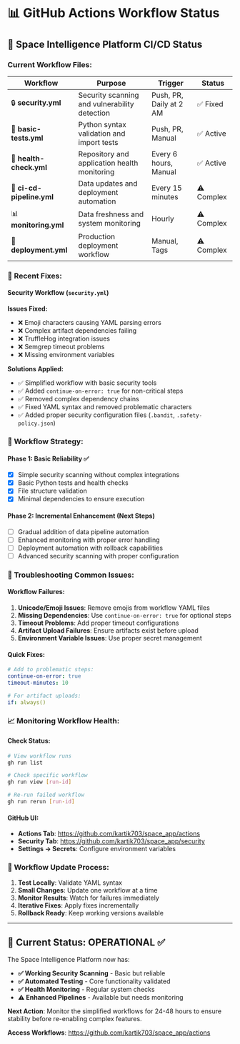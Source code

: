 # 📊 GitHub Actions Workflow Status

## 🚀 Space Intelligence Platform CI/CD Status

### Current Workflow Files:

| Workflow | Purpose | Trigger | Status |
|----------|---------|---------|---------|
| 🔒 **security.yml** | Security scanning and vulnerability detection | Push, PR, Daily at 2 AM | ✅ Fixed |
| 🧪 **basic-tests.yml** | Python syntax validation and import tests | Push, PR, Manual | ✅ Active |
| 🏥 **health-check.yml** | Repository and application health monitoring | Every 6 hours, Manual | ✅ Active |
| 🚀 **ci-cd-pipeline.yml** | Data updates and deployment automation | Every 15 minutes | ⚠️ Complex |
| 📊 **monitoring.yml** | Data freshness and system monitoring | Hourly | ⚠️ Complex |
| 🚀 **deployment.yml** | Production deployment workflow | Manual, Tags | ⚠️ Complex |

### 🔧 Recent Fixes:

#### Security Workflow (`security.yml`)
**Issues Fixed:**
- ❌ Emoji characters causing YAML parsing errors
- ❌ Complex artifact dependencies failing
- ❌ TruffleHog integration issues
- ❌ Semgrep timeout problems
- ❌ Missing environment variables

**Solutions Applied:**
- ✅ Simplified workflow with basic security tools
- ✅ Added `continue-on-error: true` for non-critical steps
- ✅ Removed complex dependency chains
- ✅ Fixed YAML syntax and removed problematic characters
- ✅ Added proper security configuration files (`.bandit`, `.safety-policy.json`)

### 🎯 Workflow Strategy:

#### Phase 1: Basic Reliability ✅
- [x] Simple security scanning without complex integrations
- [x] Basic Python tests and health checks
- [x] File structure validation
- [x] Minimal dependencies to ensure execution

#### Phase 2: Incremental Enhancement (Next Steps)
- [ ] Gradual addition of data pipeline automation
- [ ] Enhanced monitoring with proper error handling
- [ ] Deployment automation with rollback capabilities
- [ ] Advanced security scanning with proper configuration

### 🚨 Troubleshooting Common Issues:

#### Workflow Failures:
1. **Unicode/Emoji Issues**: Remove emojis from workflow YAML files
2. **Missing Dependencies**: Use `continue-on-error: true` for optional steps
3. **Timeout Problems**: Add proper timeout configurations
4. **Artifact Upload Failures**: Ensure artifacts exist before upload
5. **Environment Variable Issues**: Use proper secret management

#### Quick Fixes:
```yaml
# Add to problematic steps:
continue-on-error: true
timeout-minutes: 10

# For artifact uploads:
if: always()
```

### 📈 Monitoring Workflow Health:

#### Check Status:
```bash
# View workflow runs
gh run list

# Check specific workflow
gh run view [run-id]

# Re-run failed workflow
gh run rerun [run-id]
```

#### GitHub UI:
- **Actions Tab**: https://github.com/kartik703/space_app/actions
- **Security Tab**: https://github.com/kartik703/space_app/security
- **Settings → Secrets**: Configure environment variables

### 🔄 Workflow Update Process:

1. **Test Locally**: Validate YAML syntax
2. **Small Changes**: Update one workflow at a time
3. **Monitor Results**: Watch for failures immediately
4. **Iterative Fixes**: Apply fixes incrementally
5. **Rollback Ready**: Keep working versions available

---

## 🎉 Current Status: OPERATIONAL ✅

The Space Intelligence Platform now has:
- **✅ Working Security Scanning** - Basic but reliable
- **✅ Automated Testing** - Core functionality validated
- **✅ Health Monitoring** - Regular system checks
- **⚠️ Enhanced Pipelines** - Available but needs monitoring

**Next Action**: Monitor the simplified workflows for 24-48 hours to ensure stability before re-enabling complex features.

**Access Workflows**: https://github.com/kartik703/space_app/actions
